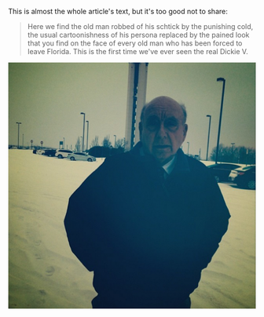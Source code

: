This is almost the whole article's text, but it's too good not to share:

> Here we find the old man robbed of his schtick by the punishing cold, the usual cartoonishness of his persona replaced by the pained look that you find on the face of every old man who has been forced to leave Florida. This is the first time we've ever seen the real Dickie V.

![vitale](https://raw.githubusercontent.com/muneer78/muneer78.github.io/master/images/vitale.png)



